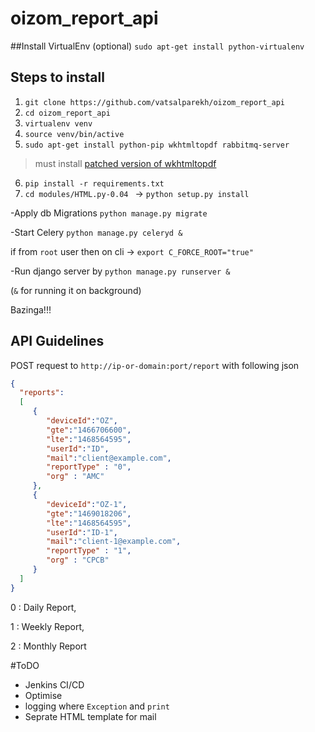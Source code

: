 # oizom_report_api


##Install VirtualEnv (optional)
```sudo apt-get install python-virtualenv```

## Steps to install
1. ```git clone https://github.com/vatsalparekh/oizom_report_api```
2. ```cd oizom_report_api```
3. ```virtualenv venv```
4. ```source venv/bin/active```
5. ```sudo apt-get install python-pip wkhtmltopdf rabbitmq-server ```
> must install [patched version of wkhtmltopdf](https://gist.github.com/vatsalparekh/92c4f58386aec47b971fef2c1b61eb4f)
6. ```pip install -r requirements.txt```
7. ```cd modules/HTML.py-0.04 ``` -> ```python setup.py install```


-Apply db Migrations ```python manage.py migrate```

-Start Celery        ```python manage.py celeryd &```

if from ```root``` user then on cli -> ```export C_FORCE_ROOT="true"```

-Run django server by  ```python manage.py runserver &```

(```&``` for running it on background)

Bazinga!!!

## API Guidelines
POST request to ```http://ip-or-domain:port/report``` with  following json


```json
{  
  "reports":
  [  
     {  
        "deviceId":"OZ",
        "gte":"1466706600",
        "lte":"1468564595",
        "userId":"ID",
        "mail":"client@example.com",
        "reportType" : "0",
        "org" : "AMC"
     },
     {  
        "deviceId":"OZ-1",
        "gte":"1469018206",
        "lte":"1468564595",
        "userId":"ID-1",
        "mail":"client-1@example.com",
        "reportType" : "1",
        "org" : "CPCB"
     }
  ]
}
```
0 : Daily Report,

1 : Weekly Report,

2 : Monthly Report

#ToDO
- Jenkins CI/CD
- Optimise
- logging where ```Exception``` and ```print```
- Seprate HTML template for mail
